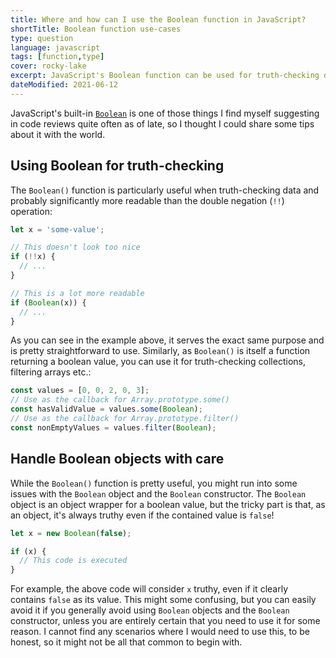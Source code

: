 ```yaml
---
title: Where and how can I use the Boolean function in JavaScript?
shortTitle: Boolean function use-cases
type: question
language: javascript
tags: [function,type]
cover: rocky-lake
excerpt: JavaScript's Boolean function can be used for truth-checking data among other things. Learn how to use it and level up your code today.
dateModified: 2021-06-12
---
```


JavaScript's built-in [`Boolean`](https://developer.mozilla.org/en-US/docs/Web/JavaScript/Reference/Global_Objects/Boolean) is one of those things I find myself suggesting in code reviews quite often as of late, so I thought I could share some tips about it with the world.

## Using Boolean for truth-checking

The `Boolean()` function is particularly useful when truth-checking data and probably significantly more readable than the double negation (`!!`) operation:

```js
let x = 'some-value';

// This doesn't look too nice
if (!!x) {
  // ...
}

// This is a lot more readable
if (Boolean(x)) {
  // ...
}
```

As you can see in the example above, it serves the exact same purpose and is pretty straightforward to use. Similarly, as `Boolean()` is itself a function returning a boolean value, you can use it for truth-checking collections, filtering arrays etc.:

```js
const values = [0, 0, 2, 0, 3];
// Use as the callback for Array.prototype.some()
const hasValidValue = values.some(Boolean);
// Use as the callback for Array.prototype.filter()
const nonEmptyValues = values.filter(Boolean);
```

## Handle Boolean objects with care

While the `Boolean()` function is pretty useful, you might run into some issues with the `Boolean` object and the `Boolean` constructor. The `Boolean` object is an object wrapper for a boolean value, but the tricky part is that, as an object, it's always truthy even if the contained value is `false`!

```js
let x = new Boolean(false);

if (x) {
  // This code is executed
}
```

For example, the above code will consider `x` truthy, even if it clearly contains `false` as its value. This might some confusing, but you can easily avoid it if you generally avoid using `Boolean` objects and the `Boolean` constructor, unless you are entirely certain that you need to use it for some reason. I cannot find any scenarios where I would need to use this, to be honest, so it might not be all that common to begin with.
